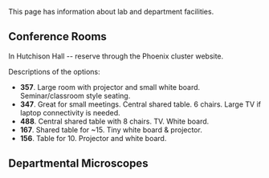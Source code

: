 This page has information about lab and department facilities.

## Conference Rooms
In Hutchison Hall -- reserve through the Phoenix cluster website. 

Descriptions of the options:

* **357**. Large room with projector and small white board. Seminar/classroom style seating.
* **347**. Great for small meetings. Central shared table. 6 chairs. Large TV if laptop connectivity is needed. 
* **488**. Central shared table with 8 chairs. TV. White board. 
* **167**. Shared table for ~15. Tiny white board & projector. 
* **156**. Table for 10. Projector and white board.

## Departmental Microscopes

